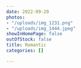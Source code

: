 ```yaml
---
date: 2022-09-20
photos:
- "/uploads/img_1231.png"
- "/uploads/img_1444.jpeg"
showInHomePage: false
outOfStock: false
title: Romantic
categories: []

---
```

